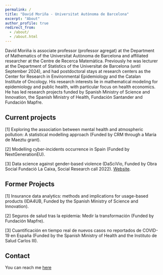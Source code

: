 ```yaml
---
permalink: /
title: "David Moriña - Universitat Autònoma de Barcelona"
excerpt: "About"
author_profile: true
redirect_from: 
  - /about/
  - /about.html
---
```


David Moriña is associate professor (professor agregat) at the Department of Mathematics of the Universitat Autònoma de Barcelona and affiliated researcher at the Centre de Recerca Matemàtica. Previously he was lecturer at the Department of Statistics of the Universitat de Barcelona (until September 2024), and had postdoctoral stays at research centers as the Center for Research in Environmental Epidemiology and the Catalan Institute of Oncology. His research interests lie in mathematical modeling for epidemiology and public health, with particular focus on health economics. He has led research projects funded by Spanish Ministry of Science and Innovation, the Spanish Ministry of Health, Fundación Santander and Fundación Mapfre.

Current projects
------
[1] Exploring the association between mental health and atmospheric pollution: A statistical modelling approach (Funded by CRM through a María de Maeztu grant).

[2] Modelling cyber-incidents occurrence in Spain (Funded by NextGenerationEU).

[3] Data science against gender-based violence (DaSciVio, Funded by Obra Social Fundació La Caixa, Social Research call 2022). [Website](/publications/).

Former Projects
------
[1] Insurance data analytics: methods and implications for usage-based products (IDA4UB, Funded by the Spanish Ministry of Science and Innovation).

[2] Seguros de salud tras la epidemia: Medir la transformación (Funded by Fundación Mapfre).

[3] Cuantificación en tiempo real de nuevos casos no reportados de COVID-19 en España (Funded by the Spanish Ministry of Health and the Instituto de Salud Carlos III).

Contact
------
You can reach me [here](mailto:David.Morina@uab.cat)
